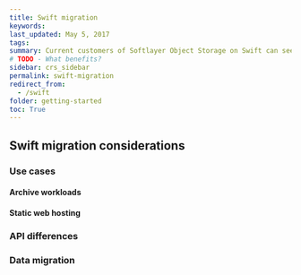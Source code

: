 ```yaml
---
title: Swift migration
keywords:
last_updated: May 5, 2017
tags:
summary: Current customers of Softlayer Object Storage on Swift can see benefits moving to IBM COS
# TODO - What benefits?
sidebar: crs_sidebar
permalink: swift-migration
redirect_from:
  - /swift
folder: getting-started
toc: True
---
```


## Swift migration considerations

### Use cases
#### Archive workloads

#### Static web hosting


### API differences

### Data migration
